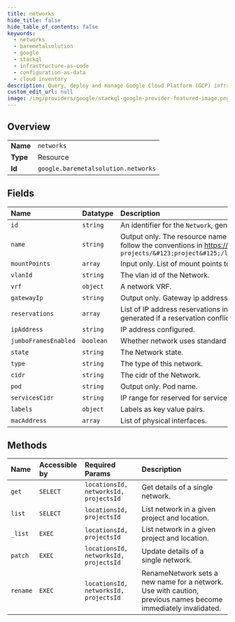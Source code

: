```yaml
---
title: networks
hide_title: false
hide_table_of_contents: false
keywords:
  - networks
  - baremetalsolution
  - google    
  - stackql
  - infrastructure-as-code
  - configuration-as-data
  - cloud inventory
description: Query, deploy and manage Google Cloud Platform (GCP) infrastructure and resources using SQL
custom_edit_url: null
image: /img/providers/google/stackql-google-provider-featured-image.png
---
```

  
    

## Overview
<table><tbody>
<tr><td><b>Name</b></td><td><code>networks</code></td></tr>
<tr><td><b>Type</b></td><td>Resource</td></tr>
<tr><td><b>Id</b></td><td><code>google.baremetalsolution.networks</code></td></tr>
</tbody></table>

## Fields
| Name | Datatype | Description |
|:-----|:---------|:------------|
| `id` | `string` | An identifier for the `Network`, generated by the backend. |
| `name` | `string` | Output only. The resource name of this `Network`. Resource names are schemeless URIs that follow the conventions in https://cloud.google.com/apis/design/resource_names. Format: `projects/&#123;project&#125;/locations/&#123;location&#125;/networks/&#123;network&#125;` |
| `mountPoints` | `array` | Input only. List of mount points to attach the network to. |
| `vlanId` | `string` | The vlan id of the Network. |
| `vrf` | `object` | A network VRF. |
| `gatewayIp` | `string` | Output only. Gateway ip address. |
| `reservations` | `array` | List of IP address reservations in this network. When updating this field, an error will be generated if a reservation conflicts with an IP address already allocated to a physical server. |
| `ipAddress` | `string` | IP address configured. |
| `jumboFramesEnabled` | `boolean` | Whether network uses standard frames or jumbo ones. |
| `state` | `string` | The Network state. |
| `type` | `string` | The type of this network. |
| `cidr` | `string` | The cidr of the Network. |
| `pod` | `string` | Output only. Pod name. |
| `servicesCidr` | `string` | IP range for reserved for services (e.g. NFS). |
| `labels` | `object` | Labels as key value pairs. |
| `macAddress` | `array` | List of physical interfaces. |
## Methods
| Name | Accessible by | Required Params | Description |
|:-----|:--------------|:----------------|:------------|
| `get` | `SELECT` | `locationsId, networksId, projectsId` | Get details of a single network. |
| `list` | `SELECT` | `locationsId, projectsId` | List network in a given project and location. |
| `_list` | `EXEC` | `locationsId, projectsId` | List network in a given project and location. |
| `patch` | `EXEC` | `locationsId, networksId, projectsId` | Update details of a single network. |
| `rename` | `EXEC` | `locationsId, networksId, projectsId` | RenameNetwork sets a new name for a network. Use with caution, previous names become immediately invalidated. |
